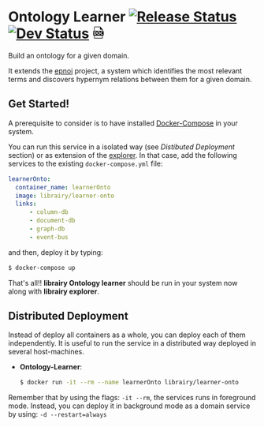 # Ontology Learner [![Release Status](https://travis-ci.org/librairy/learner-onto.svg?branch=master)](https://travis-ci.org/librairy/learner-onto) [![Dev Status](https://travis-ci.org/librairy/learner-onto.svg?branch=develop)](https://travis-ci.org/librairy/learner-onto) [![Doc](https://raw.githubusercontent.com/librairy/resources/master/figures/interface.png)](https://rawgit.com/librairy/learner-onto/doc/report/index.html)

Build an ontology for a given domain. 

It extends the [epnoi](https://github.com/epnoi/epnoi) project, a system which identifies the most relevant terms and discovers hypernym relations between them for a given domain.

## Get Started!

A prerequisite to consider is to have installed [Docker-Compose](https://docs.docker.com/compose/) in your system.

You can run this service in a isolated way (see *Distibuted Deployment* section) or as extension of the [explorer](https://github.com/librairy/explorer).
In that case, add the following services to the existing `docker-compose.yml` file:

```yml
learnerOnto:
  container_name: learnerOnto
  image: librairy/learner-onto
  links:
      - column-db
      - document-db
      - graph-db
      - event-bus
```

and then, deploy it by typing:

```sh
$ docker-compose up
```
That's all!! **librairy Ontology learner** should be run in your system now along with **librairy explorer**.

## Distributed Deployment

Instead of deploy all containers as a whole, you can deploy each of them independently. It is useful to run the service in a distributed way deployed in several host-machines.

- **Ontology-Learner**:  

    ```sh
    $ docker run -it --rm --name learnerOnto librairy/learner-onto
    ````

Remember that by using the flags: `-it --rm`, the services runs in foreground mode. Instead, you can deploy it in background mode as a domain service by using: `-d --restart=always`